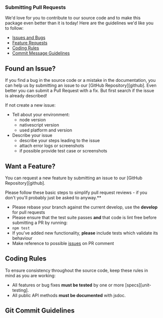 ### Submitting Pull Requests

We'd love for you to contribute to our source code and to make this package even better than it is
today! Here are the guidelines we'd like you to follow:

 - [Issues and Bugs](#issue)
 - [Feature Requests](#feature)
 - [Coding Rules](#rules)
 - [Commit Message Guidelines](#commit)

## <a name="issue"></a> Found an Issue?

If you find a bug in the source code or a mistake in the documentation, you can help us by
submitting an issue to our [GitHub Repository][github]. Even better you can submit a Pull Request
with a fix. But first search if the issue is already described!

If not create a new issue:

* Tell about your environment:
  * node version
  * nativescript version
  * used platform and version
* Describe your issue
  * describe your steps leading to the issue
  * attach error logs or screenshots
  * if possible provide test case or screenshots

## <a name="feature"></a> Want a Feature?

You can request a new feature by submitting an issue to our [GitHub Repository][github].

Please follow these basic steps to simplify pull request reviews - if you don't you'll probably just be asked to anyway.**

* Please rebase your branch against the current develop, use the **develop** for pull requests
* Please ensure that the test suite passes **and** that code is lint free before submitting a PR by running:
 * ```npm test```
* If you've added new functionality, **please** include tests which validate its behaviour
* Make reference to possible [issues](https://github.com/hypery2k/nativescript-urlhandler/issues) on PR comment

## <a name="rules"></a> Coding Rules

To ensure consistency throughout the source code, keep these rules in mind as you are working:

* All features or bug fixes **must be tested** by one or more [specs][unit-testing].
* All public API methods **must be documented** with jsdoc.

## <a name="commit"></a> Git Commit Guidelines
